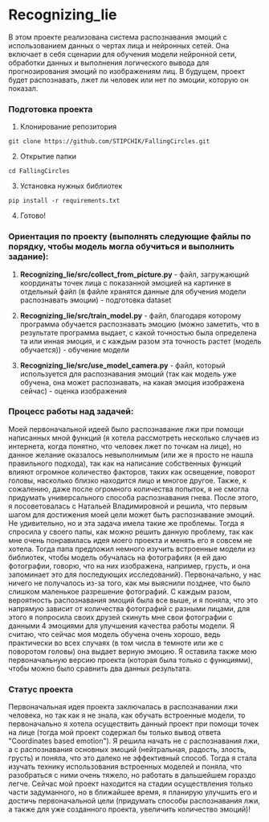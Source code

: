 # Recognizing_lie
В этом проекте реализована система распознавания эмоций с использованием данных о чертах лица и нейронных сетей. Она включает в себя сценарии для обучения модели нейронной сети, обработки данных и выполнения логического вывода для прогнозирования эмоций по изображениям лиц. В будущем, проект будет распознавать, лжет ли человек или нет по эмоции, которую он показал. 

### Подготовка проекта
1) Клонирование репозитория
```
git clone https://github.com/STIPCHIK/FallingCircles.git
```
2) Открытие папки
```
cd FallingCircles
```
3) Установка нужных библиотек
```
pip install -r requirements.txt
```
4) Готово!

### Ориентация по проекту (выполнять следующие файлы по порядку, чтобы модель могла обучиться и выполнить задание):

1) **Recognizing_lie/src/collect_from_picture.py** - файл, загружающий координаты точек лица с показанной эмоцией на картинке в отдельный файл (в файле хранятся данные для обучения модели распознавать эмоции) - подготовка dataset

2) **Recognizing_lie/src/train_model.py** - файл, благодаря которому программа обучается распознавать эмоцию (можно заметить, что в результате программа выдает, с какой точностью была определена та или инная эмоция, и с каждым разом эта точность растет (модель обучается)) - обучение модели

3) **Recognizing_lie/src/use_model_camera.py** - файл, который используется для распознавания эмоций (так как модель уже обучена, она может распознавать, на какая эмоция изображена сейчас) - оценка изображения

### Процесс работы над задачей:
Моей первоначальной идеей было распознавание лжи при помощи написанных мной функций (я хотела рассмотреть несколько случаев из интернета, когда понятно, что человек лжет по точкам на лице), но данное желание оказалось невыполнимым (или же я просто не нашла правильного подхода), так как на написание собственных функций влияют огромное количество факторов, таких как освещение, поворот головы, насколько близко находится лицо и многое другое. Также, к сожалению, даже после огромного количества попыток, я не смогла придумать универсального способа распознавания гнева. После этого, я посоветовалась с Натальей Владимировной и решила, что первым шагом для достижения моей цели может быть распознавание эмоций. Не удивительно, но и эта задача имела такие же проблемы. Тогда я спросила у своего папы, как можно решить данную проблему, так как мне очень понравилась идея моего проекта и менять его я совсем не хотела. Тогда папа предложил немного изучить встроенные модели из библиотек, чтобы модель обучалась на фотографиях (я ей даю фотографии, говорю, что на них изображена, например, грусть, и она запоминает это для последующих исследований). Первоначально, у нас ничего не получалось из-за того, как мы выяснили позднее, что было слишком маленькое разрешение фотографий. С каждым разом, вероятность распознавания эмоций была все выше, и я поняла, что это напрямую зависит от количества фотографий с разными лицами, для этого я попросила своих друзей скинуть мне свои фотографии с данными 4 эмоциями для улучшения качества работы модели. Я считаю, что сейчас моя модель обучена очень хорошо, ведь практически во всех случаях (в том числа в темноте или же с поворотом головы) она выдает верную эмоцию. Я оставила также мою первоначальную версию проекта (которая была только с функциями), чтобы можно было сравнить два данных результата.

### Статус проекта

Первоначальная идея проекта заключалась в распознавании лжи человека, но так как я не знала, как обучать встроенные модели, то первоначально я хотела осуществить данный проект при помощи точек на лице (тогда мой проект содержал бы только вывод ответа "Coordinates based emotion"). Я решила начать не с распознавания лжи, а с распознавания основных эмоций (нейтральная, радость, злость, грусть) и поняла, что это далеко не эффективный способ. Тогда я стала изучать технику использования встроенных моделей и поняла, что разобраться с ними очень тяжело, но работать в дальшейшем гораздо легче. Сейчас мой проект находится на стадии осуществления только части задуманного, но в ближайшее время, я планирую улучшить его и достичь первоначальной цели (придумать способы распознавания лжи, а также для уже созданного проекта, увеличить количество эмоций)! 
